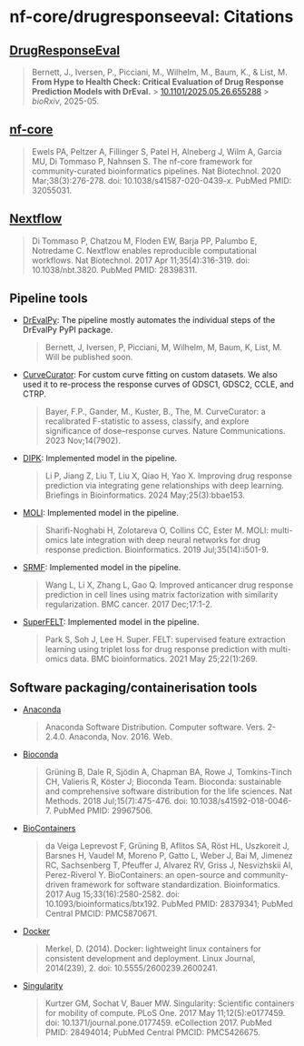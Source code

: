 # nf-core/drugresponseeval: Citations

## [DrugResponseEval](https://github.com/nf-core/drugresponseeval/)

> Bernett, J., Iversen, P., Picciani, M., Wilhelm, M., Baum, K., & List, M. **From Hype to Health Check: Critical Evaluation of Drug Response Prediction Models with DrEval.** > [10.1101/2025.05.26.655288](doi.org/10.1101/2025.05.26.655288) > _bioRxiv_, 2025-05.

## [nf-core](https://pubmed.ncbi.nlm.nih.gov/32055031/)

> Ewels PA, Peltzer A, Fillinger S, Patel H, Alneberg J, Wilm A, Garcia MU, Di Tommaso P, Nahnsen S. The nf-core framework for community-curated bioinformatics pipelines. Nat Biotechnol. 2020 Mar;38(3):276-278. doi: 10.1038/s41587-020-0439-x. PubMed PMID: 32055031.

## [Nextflow](https://pubmed.ncbi.nlm.nih.gov/28398311/)

> Di Tommaso P, Chatzou M, Floden EW, Barja PP, Palumbo E, Notredame C. Nextflow enables reproducible computational workflows. Nat Biotechnol. 2017 Apr 11;35(4):316-319. doi: 10.1038/nbt.3820. PubMed PMID: 28398311.

## Pipeline tools

- [DrEvalPy](https://github.com/daisybio/drevalpy): The pipeline mostly automates the individual steps of the DrEvalPy PyPI package.

  > Bernett, J, Iversen, P, Picciani, M, Wilhelm, M, Baum, K, List, M. Will be published soon.

- [CurveCurator](https://www.nature.com/articles/s41467-023-43696-z): For custom curve fitting on custom datasets. We also used it to re-process the response curves of GDSC1, GDSC2, CCLE, and CTRP.

  > Bayer, F.P., Gander, M., Kuster, B., The, M. CurveCurator: a recalibrated F-statistic to assess, classify, and explore significance of dose–response curves. Nature Communications. 2023 Nov;14(7902).

- [DIPK](https://doi.org/10.1093/bib/bbae153): Implemented model in the pipeline.

  > Li P, Jiang Z, Liu T, Liu X, Qiao H, Yao X. Improving drug response prediction via integrating gene relationships with deep learning. Briefings in Bioinformatics. 2024 May;25(3):bbae153.

- [MOLI](https://doi.org/10.1093/bioinformatics/btz318): Implemented model in the pipeline.

  > Sharifi-Noghabi H, Zolotareva O, Collins CC, Ester M. MOLI: multi-omics late integration with deep neural networks for drug response prediction. Bioinformatics. 2019 Jul;35(14):i501-9.

- [SRMF](https://doi.org/10.1186/s12885-017-3500-5): Implemented model in the pipeline.

  > Wang L, Li X, Zhang L, Gao Q. Improved anticancer drug response prediction in cell lines using matrix factorization with similarity regularization. BMC cancer. 2017 Dec;17:1-2.

- [SuperFELT](https://doi.org/10.1186/s12859-021-04146-z): Implemented model in the pipeline.

  > Park S, Soh J, Lee H. Super. FELT: supervised feature extraction learning using triplet loss for drug response prediction with multi-omics data. BMC bioinformatics. 2021 May 25;22(1):269.

## Software packaging/containerisation tools

- [Anaconda](https://anaconda.com)

  > Anaconda Software Distribution. Computer software. Vers. 2-2.4.0. Anaconda, Nov. 2016. Web.

- [Bioconda](https://pubmed.ncbi.nlm.nih.gov/29967506/)

  > Grüning B, Dale R, Sjödin A, Chapman BA, Rowe J, Tomkins-Tinch CH, Valieris R, Köster J; Bioconda Team. Bioconda: sustainable and comprehensive software distribution for the life sciences. Nat Methods. 2018 Jul;15(7):475-476. doi: 10.1038/s41592-018-0046-7. PubMed PMID: 29967506.

- [BioContainers](https://pubmed.ncbi.nlm.nih.gov/28379341/)

  > da Veiga Leprevost F, Grüning B, Aflitos SA, Röst HL, Uszkoreit J, Barsnes H, Vaudel M, Moreno P, Gatto L, Weber J, Bai M, Jimenez RC, Sachsenberg T, Pfeuffer J, Alvarez RV, Griss J, Nesvizhskii AI, Perez-Riverol Y. BioContainers: an open-source and community-driven framework for software standardization. Bioinformatics. 2017 Aug 15;33(16):2580-2582. doi: 10.1093/bioinformatics/btx192. PubMed PMID: 28379341; PubMed Central PMCID: PMC5870671.

- [Docker](https://dl.acm.org/doi/10.5555/2600239.2600241)

  > Merkel, D. (2014). Docker: lightweight linux containers for consistent development and deployment. Linux Journal, 2014(239), 2. doi: 10.5555/2600239.2600241.

- [Singularity](https://pubmed.ncbi.nlm.nih.gov/28494014/)

  > Kurtzer GM, Sochat V, Bauer MW. Singularity: Scientific containers for mobility of compute. PLoS One. 2017 May 11;12(5):e0177459. doi: 10.1371/journal.pone.0177459. eCollection 2017. PubMed PMID: 28494014; PubMed Central PMCID: PMC5426675.
